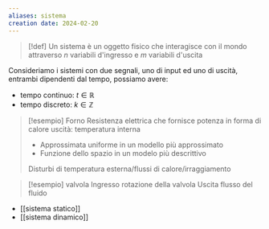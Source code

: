 ```yaml
---
aliases: sistema
creation date: 2024-02-20
---
```


> [!def]
> Un sistema è un oggetto fisico che interagisce con il mondo attraverso $n$ variabili d'ingresso e $m$ variabili d'uscita


Consideriamo i sistemi con due segnali, uno di input ed uno di uscità, entrambi dipendenti dal tempo, possiamo avere:
- tempo continuo: $t \in \mathbb{R}$
- tempo discreto: $k \in \mathbb{Z}$

>[!esempio] Forno
>Resistenza elettrica che fornisce potenza in forma di calore
>uscità: temperatura interna
>- Approssimata uniforme in un modello più approssimato
>- Funzione dello spazio in un modelo più descrittivo
>
>Disturbi di temperatura esterna/flussi di calore/irraggiamento

>[!esempio] valvola
>Ingresso rotazione della valvola
>Uscita flusso del fluido

- [[sistema statico]]
- [[sistema dinamico]]